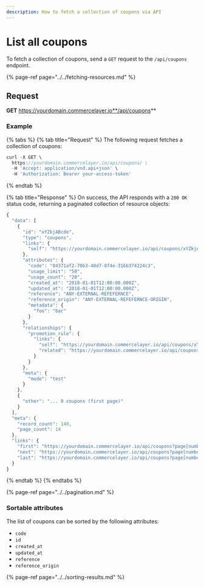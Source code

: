 ```yaml
---
description: How to fetch a collection of coupons via API
---
```


# List all coupons

To fetch a collection of coupons, send a `GET` request to the `/api/coupons` endpoint.

{% page-ref page="../../fetching-resources.md" %}

## Request

**GET** https://yourdomain.commercelayer.io**/api/coupons**

### **Example**

{% tabs %}
{% tab title="Request" %}
The following request fetches a collection of coupons:

```javascript
curl -X GET \
  https://yourdomain.commercelayer.io/api/coupons/ \
  -H 'Accept: application/vnd.api+json' \
  -H 'Authorization: Bearer your-access-token'
```
{% endtab %}

{% tab title="Response" %}
On success, the API responds with a `200 OK` status code, returning a paginated collection of resource objects:

```javascript
{
  "data": [
    {
      "id": "xYZkjABcde",
      "type": "coupons",
      "links": {
        "self": "https://yourdomain.commercelayer.io/api/coupons/xYZkjABcde"
      },
      "attributes": {
        "code": "04371af2-70b3-48d7-8f4e-316b374224c3",
        "usage_limit": "50",
        "usage_count": "20",
        "created_at": "2018-01-01T12:00:00.000Z",
        "updated_at": "2018-01-01T12:00:00.000Z",
        "reference": "ANY-EXTERNAL-REFEFERNCE",
        "reference_origin": "ANY-EXTERNAL-REFEFERNCE-ORIGIN",
        "metadata": {
          "foo": "bar"
        }
      },
      "relationships": {
        "promotion_rule": {
          "links": {
            "self": "https://yourdomain.commercelayer.io/api/coupons/xYZkjABcde/relationships/promotion_rule",
            "related": "https://yourdomain.commercelayer.io/api/coupons/xYZkjABcde/promotion_rule"
          }
        }
      },
      "meta": {
        "mode": "test"
      }
    },
    {
      "other": "... 9 coupons (first page)"
    }
  ],
  "meta": {
    "record_count": 140,
    "page_count": 14
  },
  "links": {
    "first": "https://yourdomain.commercelayer.io/api/coupons?page[number]=1&page[size]=10",
    "next": "https://yourdomain.commercelayer.io/api/coupons?page[number]=2&page[size]=10",
    "last": "https://yourdomain.commercelayer.io/api/coupons?page[number]=14&page[size]=10"
  }
}
```
{% endtab %}
{% endtabs %}

{% page-ref page="../../pagination.md" %}

### Sortable attributes

The list of coupons can be sorted by the following attributes:

* `code`
* `id`
* `created_at`
* `updated_at`
* `reference`
* `reference_origin`

{% page-ref page="../../sorting-results.md" %}

